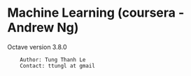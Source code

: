 # Machine Learning (coursera - Andrew Ng)
 Octave version 3.8.0

        Author: Tung Thanh Le
        Contact: ttungl at gmail
